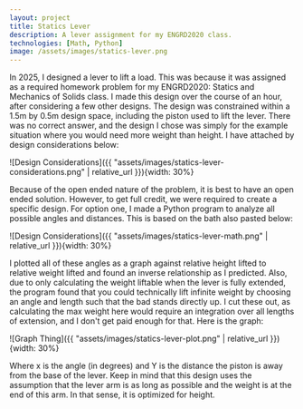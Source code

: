 ```yaml
---
layout: project
title: Statics Lever
description: A lever assignment for my ENGRD2020 class.
technologies: [Math, Python]
image: /assets/images/statics-lever.png
---
```



In 2025, I designed a lever to lift a load. This was because it was assigned as a required homework problem for my ENGRD2020: Statics and Mechanics of Solids class. I made this design over the course of an hour, after considering a few other designs. The design was constrained within a 1.5m by 0.5m design space, including the piston used to lift the lever. There was no correct answer, and the design I chose was simply for the example situation where you would need more weight than height. I have attached by design considerations below:

![Design Considerations]({{ "assets/images/statics-lever-considerations.png" | relative_url }}){width: 30%}

Because of the open ended nature of the problem, it is best to have an open ended solution. However, to get full credit, we were required to create a specific design. For option one, I made a Python program to analyze all possible angles and distances. This is based on the bath also pasted below:

![Design Considerations]({{ "assets/images/statics-lever-math.png" | relative_url }}){width: 30%}

I plotted all of these angles as a graph against relative height lifted to relative weight lifted and found an inverse relationship as I predicted. Also, due to only calculating the weight liftable when the lever is fully extended, the program found that you could technically lift infinite weight by choosing an angle and length such that the bad stands directly up. I cut these out, as calculating the max weight here would require an integration over all lengths of extension, and I don't get paid enough for that. Here is the graph:

![Graph Thing]({{ "assets/images/statics-lever-plot.png" | relative_url }}){width: 30%}

Where x is the angle (in degrees) and Y is the distance the piston is away from the base of the lever. Keep in mind that this design uses the assumption that the lever arm is as long as possible and the weight is at the end of this arm. In that sense, it is optimized for height.